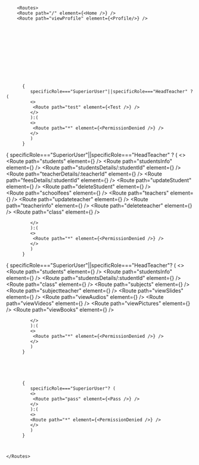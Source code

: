 
        <Routes>
        <Route path="/" element={<Home />} />
        <Route path="viewProfile" element={<Profile/>} />
          
          
          
          
          
          
          
          
          
          
          
          
          {
             specificRole==="SuperiorUser"||specificRole==="HeadTeacher" ? (
             <>
              <Route path="test" element={<Test />} />  
             </>
             ):(
             <>
              <Route path="*" element={<PermissionDenied />} />
             </>
             )
          }

             
{
             specificRole==="SuperiorUser"||specificRole==="HeadTeacher" ? (
             <>
              <Route path="students" element={<Students />} /> 
              <Route path="studentsInfo" element={<StudentInfo />} />
              <Route path="studentsDetails/:studentId" element={<StudentDetails />} />
              <Route path="teacherDetails/:teacherId" element={<TeacherDetails />} />
              <Route path="feesDetails/:studentId" element={<FeesDetail />} />
              <Route path="updateStudent" element={<UpdateStudent />} /> 
              <Route path="deleteStudent" element={<DeleteStudent />} />  
              <Route path="schoolfees" element={<MainFees />} /> 
              <Route path="teachers" element={<Teachers />} /> 
              <Route path="updateteacher" element={<UpdateTeacher />} /> 
              <Route path="teacherinfo" element={<TeacherInfo />} /> 
              <Route path="deleteteacher" element={<DeleteTeacher />} /> 
              <Route path="class" element={<Class />} /> 

             </>
             ):(
             <>
              <Route path="*" element={<PermissionDenied />} />
             </>
             )
          }

          
          
{
             specificRole==="SuperiorUser"||specificRole==="HeadTeacher"? (
             <>
              <Route path="students" element={<Students />} /> 
              <Route path="studentsInfo" element={<StudentInfo />} />
              <Route path="studentsDetails/:studentId" element={<StudentDetails />} />
              <Route path="class" element={<Class />} /> 
              <Route path="subjects" element={<AddSubject />} />
              <Route path="subjectteacher" element={<SubjectTeacher />} /> 
              <Route path="viewSlides" element={<ViewSlide />} />
              <Route path="viewAudios" element={<ViewAudio />} />
              <Route path="viewVideos" element={<ViewVideo />} />
              <Route path="viewPictures" element={<ViewPicture />} />
              <Route path="viewBooks" element={<ViewBooks />} />
              

             </>
             ):(
             <>
              <Route path="*" element={<PermissionDenied />} />
             </>
             )
          }          
          
          
          
          
          
          {
             specificRole==="SuperiorUser"? (
             <>
              <Route path="pass" element={<Pass />} />  
             </>
             ):(
             <>
             <Route path="*" element={<PermissionDenied />} />
             </>
             )
          }

   

    </Routes>